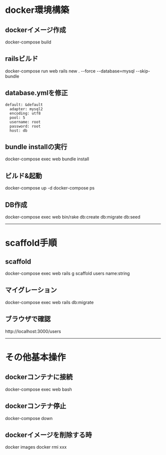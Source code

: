 # docker環境構築

## dockerイメージ作成
docker-compose build

## railsビルド
docker-compose run web rails new . --force --database=mysql --skip-bundle

## database.ymlを修正
```
default: &default
  adapter: mysql2
  encoding: utf8
  pool: 5
  username: root
  password: root
  host: db
```

## bundle installの実行
docker-compose exec web bundle install

## ビルド&起動
docker-compose up -d
docker-compose ps

## DB作成 
docker-compose exec web bin/rake db:create db:migrate db:seed

---

# scaffold手順

## scaffold
docker-compose exec web rails g scaffold users name:string
## マイグレーション
docker-compose exec web rails db:migrate

## ブラウザで確認
http://localhost:3000/users

---

# その他基本操作

## dockerコンテナに接続
docker-compose exec web bash

## dockerコンテナ停止
docker-compose down

## dockerイメージを削除する時
docker images
docker rmi xxx
